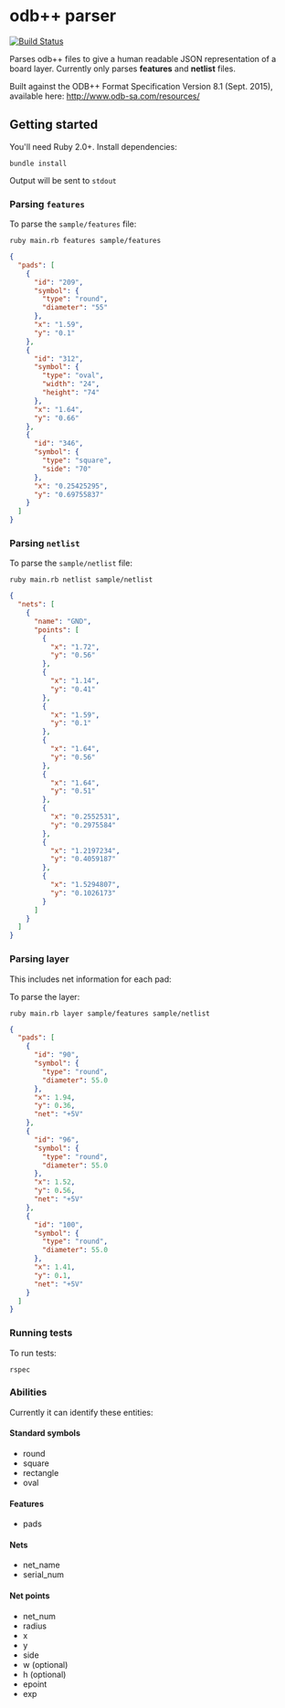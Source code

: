 # odb++ parser

[![Build Status](https://travis-ci.org/capablemonkey/odb-pp-parser.svg?branch=master)](https://travis-ci.org/capablemonkey/odb-pp-parser)

Parses odb++ files to give a human readable JSON representation of a board layer.  Currently only parses **features** and **netlist** files.

Built against the ODB++ Format Specification Version 8.1 (Sept. 2015), available here: http://www.odb-sa.com/resources/

## Getting started

You'll need Ruby 2.0+.  Install dependencies:

```
bundle install
```

Output will be sent to `stdout`

### Parsing `features`

To parse the `sample/features` file:

```
ruby main.rb features sample/features
```

```json
{
  "pads": [
    {
      "id": "209",
      "symbol": {
        "type": "round",
        "diameter": "55"
      },
      "x": "1.59",
      "y": "0.1"
    },
    {
      "id": "312",
      "symbol": {
        "type": "oval",
        "width": "24",
        "height": "74"
      },
      "x": "1.64",
      "y": "0.66"
    },
    {
      "id": "346",
      "symbol": {
        "type": "square",
        "side": "70"
      },
      "x": "0.25425295",
      "y": "0.69755837"
    }
  ]
}
```

### Parsing `netlist`

To parse the `sample/netlist` file:

```
ruby main.rb netlist sample/netlist
```

```json
{
  "nets": [
    {
      "name": "GND",
      "points": [
        {
          "x": "1.72",
          "y": "0.56"
        },
        {
          "x": "1.14",
          "y": "0.41"
        },
        {
          "x": "1.59",
          "y": "0.1"
        },
        {
          "x": "1.64",
          "y": "0.56"
        },
        {
          "x": "1.64",
          "y": "0.51"
        },
        {
          "x": "0.2552531",
          "y": "0.2975584"
        },
        {
          "x": "1.2197234",
          "y": "0.4059187"
        },
        {
          "x": "1.5294807",
          "y": "0.1026173"
        }
      ]
    }
  ]
}
```

### Parsing layer

This includes net information for each pad:

To parse the layer:

```
ruby main.rb layer sample/features sample/netlist
```

```json
{
  "pads": [
    {
      "id": "90",
      "symbol": {
        "type": "round",
        "diameter": 55.0
      },
      "x": 1.94,
      "y": 0.36,
      "net": "+5V"
    },
    {
      "id": "96",
      "symbol": {
        "type": "round",
        "diameter": 55.0
      },
      "x": 1.52,
      "y": 0.56,
      "net": "+5V"
    },
    {
      "id": "100",
      "symbol": {
        "type": "round",
        "diameter": 55.0
      },
      "x": 1.41,
      "y": 0.1,
      "net": "+5V"
    }
  ]
}
```

### Running tests

To run tests:

```
rspec
```

### Abilities

Currently it can identify these entities:

#### Standard symbols

- round
- square
- rectangle
- oval

#### Features

- pads

#### Nets

- net_name
- serial_num

#### Net points

- net_num
- radius
- x
- y
- side
- w (optional)
- h (optional)
- epoint
- exp